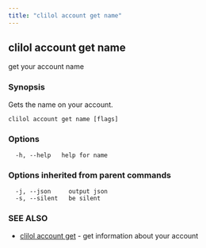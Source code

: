 ```yaml
---
title: "clilol account get name"
---
```

## clilol account get name

get your account name

### Synopsis

Gets the name on your account.

```
clilol account get name [flags]
```

### Options

```
  -h, --help   help for name
```

### Options inherited from parent commands

```
  -j, --json     output json
  -s, --silent   be silent
```

### SEE ALSO

* [clilol account get](clilol_account_get.md)	 - get information about your account

